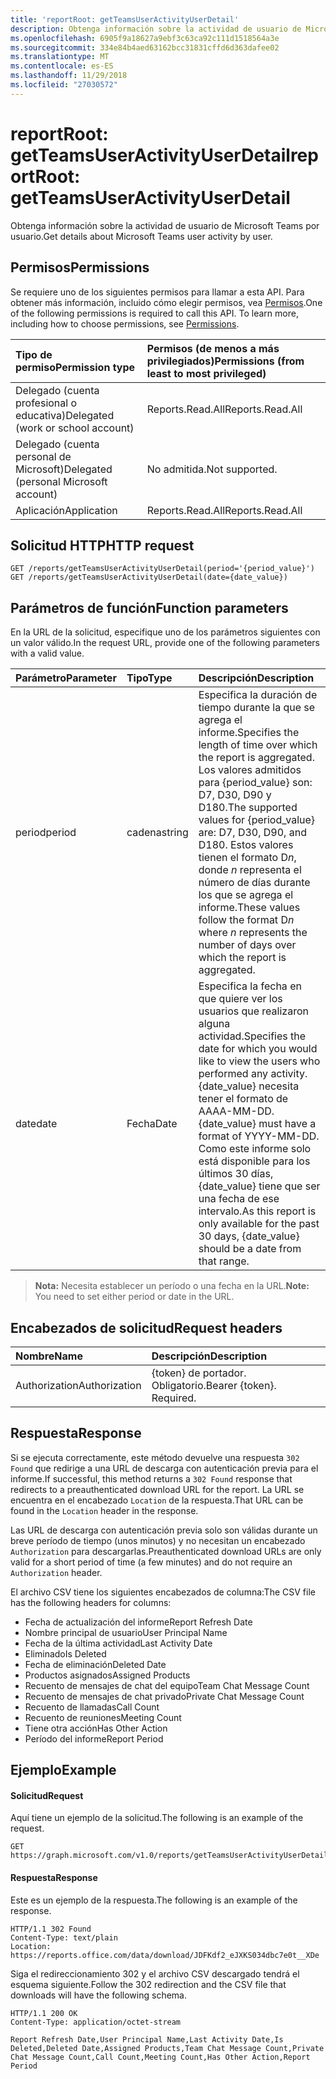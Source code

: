 ```yaml
---
title: 'reportRoot: getTeamsUserActivityUserDetail'
description: Obtenga información sobre la actividad de usuario de Microsoft Teams por usuario.
ms.openlocfilehash: 6905f9a18627a9ebf3c63ca92c111d1518564a3e
ms.sourcegitcommit: 334e84b4aed63162bcc31831cffd6d363dafee02
ms.translationtype: MT
ms.contentlocale: es-ES
ms.lasthandoff: 11/29/2018
ms.locfileid: "27030572"
---
```

# <a name="reportroot-getteamsuseractivityuserdetail"></a><span data-ttu-id="21646-103">reportRoot: getTeamsUserActivityUserDetail</span><span class="sxs-lookup"><span data-stu-id="21646-103">reportRoot: getTeamsUserActivityUserDetail</span></span>

<span data-ttu-id="21646-104">Obtenga información sobre la actividad de usuario de Microsoft Teams por usuario.</span><span class="sxs-lookup"><span data-stu-id="21646-104">Get details about Microsoft Teams user activity by user.</span></span>

## <a name="permissions"></a><span data-ttu-id="21646-105">Permisos</span><span class="sxs-lookup"><span data-stu-id="21646-105">Permissions</span></span>

<span data-ttu-id="21646-p101">Se requiere uno de los siguientes permisos para llamar a esta API. Para obtener más información, incluido cómo elegir permisos, vea [Permisos](/graph/permissions-reference).</span><span class="sxs-lookup"><span data-stu-id="21646-p101">One of the following permissions is required to call this API. To learn more, including how to choose permissions, see [Permissions](/graph/permissions-reference).</span></span>

| <span data-ttu-id="21646-108">Tipo de permiso</span><span class="sxs-lookup"><span data-stu-id="21646-108">Permission type</span></span>                        | <span data-ttu-id="21646-109">Permisos (de menos a más privilegiados)</span><span class="sxs-lookup"><span data-stu-id="21646-109">Permissions (from least to most privileged)</span></span> |
| :------------------------------------- | :--------------------------------------- |
| <span data-ttu-id="21646-110">Delegado (cuenta profesional o educativa)</span><span class="sxs-lookup"><span data-stu-id="21646-110">Delegated (work or school account)</span></span>     | <span data-ttu-id="21646-111">Reports.Read.All</span><span class="sxs-lookup"><span data-stu-id="21646-111">Reports.Read.All</span></span>                         |
| <span data-ttu-id="21646-112">Delegado (cuenta personal de Microsoft)</span><span class="sxs-lookup"><span data-stu-id="21646-112">Delegated (personal Microsoft account)</span></span> | <span data-ttu-id="21646-113">No admitida.</span><span class="sxs-lookup"><span data-stu-id="21646-113">Not supported.</span></span>                           |
| <span data-ttu-id="21646-114">Aplicación</span><span class="sxs-lookup"><span data-stu-id="21646-114">Application</span></span>                            | <span data-ttu-id="21646-115">Reports.Read.All</span><span class="sxs-lookup"><span data-stu-id="21646-115">Reports.Read.All</span></span>                         |

## <a name="http-request"></a><span data-ttu-id="21646-116">Solicitud HTTP</span><span class="sxs-lookup"><span data-stu-id="21646-116">HTTP request</span></span>

<!-- { "blockType": "samples" } -->

```http
GET /reports/getTeamsUserActivityUserDetail(period='{period_value}')
GET /reports/getTeamsUserActivityUserDetail(date={date_value})
```

## <a name="function-parameters"></a><span data-ttu-id="21646-117">Parámetros de función</span><span class="sxs-lookup"><span data-stu-id="21646-117">Function parameters</span></span>

<span data-ttu-id="21646-118">En la URL de la solicitud, especifique uno de los parámetros siguientes con un valor válido.</span><span class="sxs-lookup"><span data-stu-id="21646-118">In the request URL, provide one of the following parameters with a valid value.</span></span>

| <span data-ttu-id="21646-119">Parámetro</span><span class="sxs-lookup"><span data-stu-id="21646-119">Parameter</span></span> | <span data-ttu-id="21646-120">Tipo</span><span class="sxs-lookup"><span data-stu-id="21646-120">Type</span></span>   | <span data-ttu-id="21646-121">Descripción</span><span class="sxs-lookup"><span data-stu-id="21646-121">Description</span></span>                              |
| :-------- | :----- | :--------------------------------------- |
| <span data-ttu-id="21646-122">period</span><span class="sxs-lookup"><span data-stu-id="21646-122">period</span></span>    | <span data-ttu-id="21646-123">cadena</span><span class="sxs-lookup"><span data-stu-id="21646-123">string</span></span> | <span data-ttu-id="21646-124">Especifica la duración de tiempo durante la que se agrega el informe.</span><span class="sxs-lookup"><span data-stu-id="21646-124">Specifies the length of time over which the report is aggregated.</span></span> <span data-ttu-id="21646-125">Los valores admitidos para {period_value} son: D7, D30, D90 y D180.</span><span class="sxs-lookup"><span data-stu-id="21646-125">The supported values for {period_value} are: D7, D30, D90, and D180.</span></span> <span data-ttu-id="21646-126">Estos valores tienen el formato D*n*, donde *n* representa el número de días durante los que se agrega el informe.</span><span class="sxs-lookup"><span data-stu-id="21646-126">These values follow the format D*n* where *n* represents the number of days over which the report is aggregated.</span></span> |
| <span data-ttu-id="21646-127">date</span><span class="sxs-lookup"><span data-stu-id="21646-127">date</span></span>      | <span data-ttu-id="21646-128">Fecha</span><span class="sxs-lookup"><span data-stu-id="21646-128">Date</span></span>   | <span data-ttu-id="21646-129">Especifica la fecha en que quiere ver los usuarios que realizaron alguna actividad.</span><span class="sxs-lookup"><span data-stu-id="21646-129">Specifies the date for which you would like to view the users who performed any activity.</span></span> <span data-ttu-id="21646-130">{date_value} necesita tener el formato de AAAA-MM-DD.</span><span class="sxs-lookup"><span data-stu-id="21646-130">{date_value} must have a format of YYYY-MM-DD.</span></span> <span data-ttu-id="21646-131">Como este informe solo está disponible para los últimos 30 días, {date_value} tiene que ser una fecha de ese intervalo.</span><span class="sxs-lookup"><span data-stu-id="21646-131">As this report is only available for the past 30 days, {date_value} should be a date from that range.</span></span> |

> <span data-ttu-id="21646-132">**Nota:** Necesita establecer un período o una fecha en la URL.</span><span class="sxs-lookup"><span data-stu-id="21646-132">**Note:** You need to set either period or date in the URL.</span></span>

## <a name="request-headers"></a><span data-ttu-id="21646-133">Encabezados de solicitud</span><span class="sxs-lookup"><span data-stu-id="21646-133">Request headers</span></span>

| <span data-ttu-id="21646-134">Nombre</span><span class="sxs-lookup"><span data-stu-id="21646-134">Name</span></span>          | <span data-ttu-id="21646-135">Descripción</span><span class="sxs-lookup"><span data-stu-id="21646-135">Description</span></span>               |
| :------------ | :------------------------ |
| <span data-ttu-id="21646-136">Authorization</span><span class="sxs-lookup"><span data-stu-id="21646-136">Authorization</span></span> | <span data-ttu-id="21646-p104">{token} de portador. Obligatorio.</span><span class="sxs-lookup"><span data-stu-id="21646-p104">Bearer {token}. Required.</span></span> |

## <a name="response"></a><span data-ttu-id="21646-139">Respuesta</span><span class="sxs-lookup"><span data-stu-id="21646-139">Response</span></span>

<span data-ttu-id="21646-140">Si se ejecuta correctamente, este método devuelve una respuesta `302 Found` que redirige a una URL de descarga con autenticación previa para el informe.</span><span class="sxs-lookup"><span data-stu-id="21646-140">If successful, this method returns a `302 Found` response that redirects to a preauthenticated download URL for the report.</span></span> <span data-ttu-id="21646-141">La URL se encuentra en el encabezado `Location` de la respuesta.</span><span class="sxs-lookup"><span data-stu-id="21646-141">That URL can be found in the `Location` header in the response.</span></span>

<span data-ttu-id="21646-142">Las URL de descarga con autenticación previa solo son válidas durante un breve período de tiempo (unos minutos) y no necesitan un encabezado `Authorization` para descargarlas.</span><span class="sxs-lookup"><span data-stu-id="21646-142">Preauthenticated download URLs are only valid for a short period of time (a few minutes) and do not require an `Authorization` header.</span></span>

<span data-ttu-id="21646-143">El archivo CSV tiene los siguientes encabezados de columna:</span><span class="sxs-lookup"><span data-stu-id="21646-143">The CSV file has the following headers for columns:</span></span>

- <span data-ttu-id="21646-144">Fecha de actualización del informe</span><span class="sxs-lookup"><span data-stu-id="21646-144">Report Refresh Date</span></span>
- <span data-ttu-id="21646-145">Nombre principal de usuario</span><span class="sxs-lookup"><span data-stu-id="21646-145">User Principal Name</span></span>
- <span data-ttu-id="21646-146">Fecha de la última actividad</span><span class="sxs-lookup"><span data-stu-id="21646-146">Last Activity Date</span></span>
- <span data-ttu-id="21646-147">Eliminado</span><span class="sxs-lookup"><span data-stu-id="21646-147">Is Deleted</span></span>
- <span data-ttu-id="21646-148">Fecha de eliminación</span><span class="sxs-lookup"><span data-stu-id="21646-148">Deleted Date</span></span>
- <span data-ttu-id="21646-149">Productos asignados</span><span class="sxs-lookup"><span data-stu-id="21646-149">Assigned Products</span></span>
- <span data-ttu-id="21646-150">Recuento de mensajes de chat del equipo</span><span class="sxs-lookup"><span data-stu-id="21646-150">Team Chat Message Count</span></span>
- <span data-ttu-id="21646-151">Recuento de mensajes de chat privado</span><span class="sxs-lookup"><span data-stu-id="21646-151">Private Chat Message Count</span></span>
- <span data-ttu-id="21646-152">Recuento de llamadas</span><span class="sxs-lookup"><span data-stu-id="21646-152">Call Count</span></span>
- <span data-ttu-id="21646-153">Recuento de reuniones</span><span class="sxs-lookup"><span data-stu-id="21646-153">Meeting Count</span></span>
- <span data-ttu-id="21646-154">Tiene otra acción</span><span class="sxs-lookup"><span data-stu-id="21646-154">Has Other Action</span></span>
- <span data-ttu-id="21646-155">Período del informe</span><span class="sxs-lookup"><span data-stu-id="21646-155">Report Period</span></span>

## <a name="example"></a><span data-ttu-id="21646-156">Ejemplo</span><span class="sxs-lookup"><span data-stu-id="21646-156">Example</span></span>

#### <a name="request"></a><span data-ttu-id="21646-157">Solicitud</span><span class="sxs-lookup"><span data-stu-id="21646-157">Request</span></span>

<span data-ttu-id="21646-158">Aquí tiene un ejemplo de la solicitud.</span><span class="sxs-lookup"><span data-stu-id="21646-158">The following is an example of the request.</span></span>

<!-- {
  "blockType": "request",
  "name": "reportroot_getteamsuseractivityuserdetail"
}-->

```http
GET https://graph.microsoft.com/v1.0/reports/getTeamsUserActivityUserDetail(period='D7')
```

#### <a name="response"></a><span data-ttu-id="21646-159">Respuesta</span><span class="sxs-lookup"><span data-stu-id="21646-159">Response</span></span>

<span data-ttu-id="21646-160">Este es un ejemplo de la respuesta.</span><span class="sxs-lookup"><span data-stu-id="21646-160">The following is an example of the response.</span></span>

<!-- {
  "blockType": "response",
  "truncated": true,
  "@odata.type": "microsoft.graph.report"
} -->

```http
HTTP/1.1 302 Found
Content-Type: text/plain
Location: https://reports.office.com/data/download/JDFKdf2_eJXKS034dbc7e0t__XDe
```

<span data-ttu-id="21646-161">Siga el redireccionamiento 302 y el archivo CSV descargado tendrá el esquema siguiente.</span><span class="sxs-lookup"><span data-stu-id="21646-161">Follow the 302 redirection and the CSV file that downloads will have the following schema.</span></span>

<!-- { "blockType": "ignored" } --> 

```http
HTTP/1.1 200 OK
Content-Type: application/octet-stream

Report Refresh Date,User Principal Name,Last Activity Date,Is Deleted,Deleted Date,Assigned Products,Team Chat Message Count,Private Chat Message Count,Call Count,Meeting Count,Has Other Action,Report Period
```
